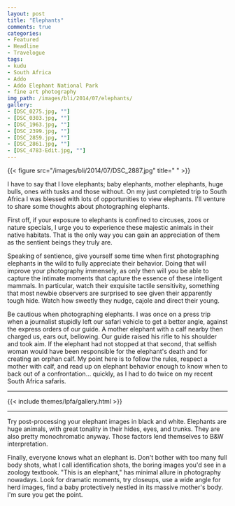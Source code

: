 ```yaml
---
layout: post
title: "Elephants"
comments: true
categories:
- Featured
- Headline
- Travelogue
tags:
- kudu
- South Africa		
- Addo
- Addo Elephant National Park
- fine art photography
img_path: /images/bli/2014/07/elephants/
gallery:
- [DSC_0275.jpg, ""]
- [DSC_0303.jpg, ""]
- [DSC_1963.jpg, ""]
- [DSC_2399.jpg, ""]
- [DSC_2859.jpg, ""]
- [DSC_2861.jpg, ""]
- [DSC_4783-Edit.jpg, ""]
---
```


{{< figure src="/images/bli/2014/07/DSC_2887.jpg" title="  " >}}

I have to say that I love elephants; baby elephants, mother elephants, huge bulls, ones with tusks and those without. On my just completed trip to South Africa I was blessed with lots of opportunities to view elephants. I'll venture to share some thoughts about photographing elephants. 

<!--more-->

First off, if your exposure to elephants is confined to circuses, zoos or nature specials, I urge you to experience these majestic animals in their native habitats. That is the only way you can gain an appreciation of them as the sentient beings they truly are. 

Speaking of sentience, give yourself some time when first photographing elephants in the wild to fully appreciate their behavior. Doing that will improve your photography immensely, as only then will you be able to capture the intimate moments that capture the essence of these intelligent mammals. In particular, watch their exquisite tactile sensitivity, something that most newbie observers are surprised to see given their apparently tough hide. Watch how sweetly they nudge, cajole and direct their young. 

Be cautious when photographing elephants. I was once on a press trip when a journalist stupidly left our safari vehicle to get a better angle, against the express orders of our guide. A mother elephant with a calf nearby then charged us, ears out, bellowing. Our guide raised his rifle to his shoulder and took aim. If the elephant had not stopped at that second, that selfish woman would have been responsible for the elephant's death and for creating an orphan calf. My point here is to follow the rules, respect a mother with calf, and read up on elephant behavior enough to know when to back out of a confrontation... quickly, as I had to do twice on my recent South Africa safaris. 

---

{{<  include themes/lpfa/gallery.html  >}}

---

Try post-processing your elephant images in black and white. Elephants are huge animals, with great tonality in their hides, eyes, and trunks. They are also pretty monochromatic anyway. Those factors lend themselves to B&W interpretation. 

Finally, everyone knows what an elephant is. Don't bother with too many full body shots, what I call identification shots, the boring images you'd see in a zoology textbook. "This is an elephant," has minimal allure in photography nowadays. Look for dramatic moments, try closeups, use a wide angle for herd images, find a baby protectively nestled in its massive mother's body. I'm sure you get the point. 


